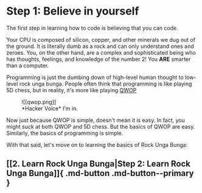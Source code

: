 # Step 1: Believe in yourself

The first step in learning how to code is believing that you can code.

Your CPU is composed of silicon, copper, and other minerals we dug out of the ground. It is literally dumb as a rock and can only understand ones and zeroes. You, on the other hand, are a complex and sophisticated being who has thoughts, feelings, and knowledge of the number 2! You **ARE** smarter than a computer.

Programming is just the dumbing down of high-level human thought to low-level rock unga bunga. People often think that programming is like playing 5D chess, but in reality, it's more like playing [QWOP](http://www.foddy.net/Athletics.html) 

<figure markdown>
![[qwop.png]]
<figcaption>*Hacker Voice* I'm in.</figcaption>
</figure>

Now just because QWOP is simple, doesn't mean it is easy. In fact, you might suck at both QWOP and 5D chess. But the basics of QWOP are easy. Similarly, the basics of programming is simple. 

With that said, let's move on to learning the basics of Rock Unga Bunga:
## [[2. Learn Rock Unga Bunga|Step 2: Learn Rock Unga Bunga]]{ .md-button .md-button--primary }
